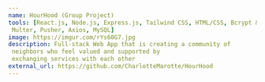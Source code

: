 ```yaml
---
name: HourHood (Group Project)
tools: [React.js, Node.js, Express.js, Tailwind CSS, HTML/CSS, Bcrypt & JWT,
 Multer, Pusher, Axios, MySQL]
image: https://imgur.com/rYs60G7.jpg
description: Full-stack Web App that is creating a community of
 neighbors who feel valued and supported by
 exchanging services with each other
external_url: https://github.com/CharlotteMarotte/HourHood
---
```

